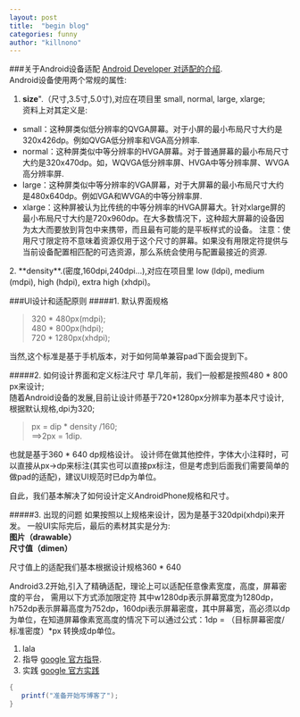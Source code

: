 ```yaml
---
layout: post
title:  "begin blog"
categories: funny
author: "killnono"
---
```


###关于Android设备适配
[Android Developer 对适配的介绍](https://developer.android.com/training/basics/supporting-devices/screens.html).  
Android设备使用两个常规的属性:    
1. **size**".（尺寸,3.5寸,5.0寸),对应在项目里 small, normal, large, xlarge;  
资料上对其定义是:
</blockquote> 

+ small：这种屏类似低分辨率的QVGA屏幕。对于小屏的最小布局尺寸大约是320x426dp。例如QVGA低分辨率和VGA高分辨率.  
+ normal：这种屏类似中等分辨率的HVGA屏幕。对于普通屏幕的最小布局尺寸大约是320x470dp。如，WQVGA低分辨率屏、HVGA中等分辨率屏、WVGA高分辨率屏.  
+ large：这种屏类似中等分辨率的VGA屏幕，对于大屏幕的最小布局尺寸大约是480x640dp。例如VGA和WVGA的中等分辨率屏.  
+ xlarge：这种屏被认为比传统的中等分辨率的HVGA屏幕大。针对xlarge屏的最小布局尺寸大约是720x960dp。在大多数情况下，这种超大屏幕的设备因为太大而要放到背包中来携带，而且最有可能的是平板样式的设备。
注意：使用尺寸限定符不意味着资源仅用于这个尺寸的屏幕。如果没有用限定符提供与当前设备配置相匹配的可选资源，那么系统会使用与配置最接近的资源.   

</blockquote>       
2. **density**.(密度,160dpi,240dpi...),对应在项目里 low (ldpi), medium (mdpi), high (hdpi), extra high (xhdpi)。  

###UI设计和适配原则
#####1. 默认界面规格  
>320 * 480px(mdpi);  
480 * 800px(hdpi);  
720 * 1280px(xhdpi); 

当然,这个标准是基于手机版本，对于如何简单兼容pad下面会提到下。

#####2. 如何设计界面和定义标注尺寸
早几年前，我们一般都是按照480 * 800 px来设计;  
随着Android设备的发展,目前让设计师基于720*1280px分辨率为基本尺寸设计,根据默认规格,dpi为320;

>px = dip * density /160;  
>==>2px = 1dip.

也就是基于360 * 640 dp规格设计。
设计师在做其他控件，字体大小注释时，可以直接从px->dp来标注(其实也可以直接px标注，但是考虑到后面我们需要简单的做pad的适配)，建议UI规范时已dp为单位。

自此，我们基本解决了如何设计定义AndroidPhone规格和尺寸。

#####3. 出现的问题
如果按照以上规格来设计，因为是基于320dpi(xhdpi)来开发。
一般UI实际完后，最后的素材其实是分为:  
**图片（drawable）**  
**尺寸值（dimen）**

尺寸值上的适配我们基本根据设计规格360 * 640 

Android3.2开始,引入了精确适配，理论上可以适配任意像素宽度，高度，屏幕密度的平台，
需用以下方式添加限定符
其中w1280dp表示屏幕宽度为1280dp，h752dp表示屏幕高度为752dp，160dpi表示屏幕密度，其中屏幕宽，高必须以dp为单位，在知道屏幕像素宽高度的情况下可以通过公式：1dp = （目标屏幕密度/标准密度）*px 转换成dp单位。


1. lala  
2. 指导 [google 官方指导](http://developer.android.com/guide/practices/screens_support.html).
3. 实践 [google 官方实践](https://developer.android.com/training/multiscreen/screensizes.html) 


```java
{
   printf("准备开始写博客了");
}
```

